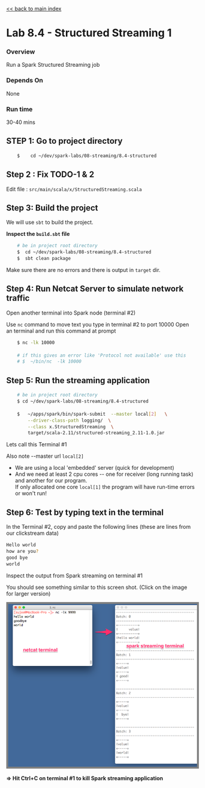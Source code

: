 <link rel='stylesheet' href='../../assets/css/main.css'/>

[<< back to main index](../../README-scala.md)

# Lab 8.4 - Structured Streaming 1

### Overview
Run a Spark Structured Streaming  job

### Depends On
None

### Run time
30-40 mins


## STEP 1: Go to project directory
```bash
    $    cd ~/dev/spark-labs/08-streaming/8.4-structured
```


## Step 2 : Fix TODO-1 & 2
Edit file : `src/main/scala/x/StructuredStreaming.scala`


## Step 3: Build the project
We will use `sbt` to build the project.  

**Inspect the `build.sbt` file**

```bash
    # be in project root directory
    $  cd ~/dev/spark-labs/08-streaming/8.4-structured
    $  sbt clean package
```


Make sure there are no errors and there is output in `target` dir.

## Step 4: Run Netcat Server to simulate network traffic

Open another terminal into Spark node (terminal #2)

Use `nc` command to move text you type in terminal #2 to port 10000
Open an terminal and run this command at prompt

```bash
    $ nc -lk 10000

    # if this gives an error like 'Protocol not available' use this
    # $  ~/bin/nc  -lk 10000
```

## Step 5: Run the streaming application

```bash
    # be in project root directory
    $ cd ~/dev/spark-labs/08-streaming/8.4-structured

    $   ~/apps/spark/bin/spark-submit  --master local[2]   \
        --driver-class-path logging/  \
        --class x.StructuredStreaming  \
        target/scala-2.11/structured-streaming_2.11-1.0.jar
```

Lets call this Terminal #1

Also note --master url `local[2]`
* We are using a local 'embedded' server  (quick for development)
* And we need at least 2 cpu cores -- one for receiver (long running task) and another for our program.  
If only allocated one core `local[1]`  the program will have run-time errors or won't run!


## Step 6:  Test by typing text in the terminal

In the Terminal #2, copy and paste the following lines (these are lines from our clickstream data)

```bash
Hello world
how are you?
good bye
world
```

Inspect the output from Spark streaming on terminal #1

You should see something similar to this screen shot.
(Click on the image for larger version)   

<a href="../../assets/images/8.4a-structured-streaming.png"><img src="../../assets/images/8.4a-structured-streaming.png" style="border: 5px solid grey; max-width:100%;"/></a>

**=>  Hit Ctrl+C  on terminal #1 to kill Spark streaming application**
